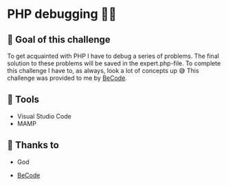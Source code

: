 # PHP debugging :bug::hammer:

## :dart: Goal of this challenge
To get acquainted with PHP I have to debug a series of problems. The final solution to these problems will be saved in the expert.php-file. To complete this challenge I have to, as always, look a lot of concepts up :sweat_smile:
This challenge was provided to me by [BeCode](https://github.com/becodeorg).

## :wrench: Tools
- Visual Studio Code
- MAMP

## :pray: Thanks to
- God

- [BeCode](https://github.com/becodeorg)
